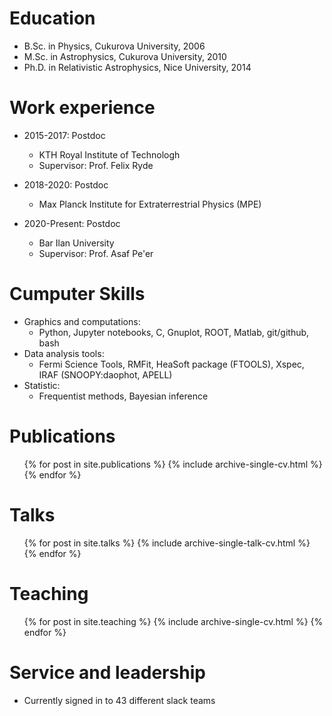 Education
======
* B.Sc. in Physics, Cukurova University, 2006
* M.Sc. in Astrophysics, Cukurova University, 2010
* Ph.D. in Relativistic Astrophysics, Nice University, 2014

Work experience
======
* 2015-2017: Postdoc
  * KTH Royal Institute of Technologh
  * Supervisor: Prof. Felix Ryde

* 2018-2020: Postdoc
  * Max Planck Institute for Extraterrestrial Physics (MPE)
  
* 2020-Present: Postdoc
  * Bar Ilan University
  * Supervisor: Prof. Asaf Pe'er
    
Cumputer Skills
======
* Graphics and computations: 
  * Python, Jupyter notebooks, C, Gnuplot, ROOT, Matlab, git/github, bash
* Data analysis tools:
  * Fermi Science Tools, RMFit, HeaSoft package (FTOOLS), Xspec, IRAF (SNOOPY:daophot, APELL) 
* Statistic:
  * Frequentist methods, Bayesian inference

Publications
======
  <ul>{% for post in site.publications %}
    {% include archive-single-cv.html %}
  {% endfor %}</ul>
  
Talks
======
  <ul>{% for post in site.talks %}
    {% include archive-single-talk-cv.html %}
  {% endfor %}</ul>
  
Teaching
======
  <ul>{% for post in site.teaching %}
    {% include archive-single-cv.html %}
  {% endfor %}</ul>
  
Service and leadership
======
* Currently signed in to 43 different slack teams
